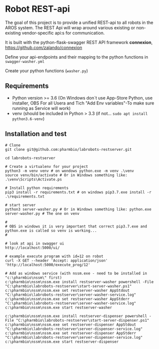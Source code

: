 # Robot REST-api
The goal of this project is to provide a unified REST-api to all robots in the AROS system. The REST Api will wrap around various existing or non-existing vendor-specific api:s for communication.

It is built with the python-flask-swagger REST API framework **connexion**, https://github.com/zalando/connexion

Define your api-endpoints and their mapping to the python functions in `swagger-washer.yml`

Create your python functions (`washer.py`)

## Requirements
- Python version >= 3.6 (On Windows don´t use App-Store Python, use installer, OBS For all Usera and Tich "Add Env variables"-To make sure running as Service will work)
- venv (should be included in Python > 3.3 (if not... `sudo apt install python3.6-venv`)

## Installation and test
```
# Clone
git clone git@github.com:pharmbio/labrobots-restserver.git

cd labrobots-restserver

# Create a virtualenv for your project
python3 -m venv venv # on wondows python.exe -m venv .\venv
source venv/bin/activate # Or in Windows something like: .\venv\Scripts\Activate.ps

# Install python requirements
pip3 install -r requirements.txt # on windows pip3.7.exe install -r .\requirements.txt

# start server
python3 server-washer.py # Or in Windows something like: python.exe server-washer.py # The one on venv

#
# OBS in windows it is very important that correct pip3.7.exe and python.exe is called so venv is working...
#

# look at api in swagger ui
http://localhost:5000/ui/

# example execute program with id=12 on robot
curl -X GET --header 'Accept: application/json' 'http://localhost:5000/execute_prog/12'

# Add as windows service (with nssm.exe - need to be installed in "c:\pharmbio\nssm\" first)
c:\pharmbio\nssm\nssm.exe install restserver-washer powershell -File "C:\pharmbio\labrobots-restserver\start-server-washer.ps1"
c:\pharmbio\nssm\nssm.exe set restserver-washer AppStdout "C:\pharmbio\labrobots-restserver\server-washer-service.log"
c:\pharmbio\nssm\nssm.exe set restserver-washer AppStderr "C:\pharmbio\labrobots-restserver\server-washer-service.log"
c:\pharmbio\nssm\nssm.exe start restserver-washer

c:\pharmbio\nssm\nssm.exe install restserver-dispenser powershell -File "C:\pharmbio\labrobots-restserver\start-server-dispenser.ps1"
c:\pharmbio\nssm\nssm.exe set restserver-dispenser AppStdout "C:\pharmbio\labrobots-restserver\server-dispenser-service.log"
c:\pharmbio\nssm\nssm.exe set restserver-dispenser AppStderr "C:\pharmbio\labrobots-restserver\server-dispenser-service.log"
c:\pharmbio\nssm\nssm.exe start restserver-dispenser
 
```
